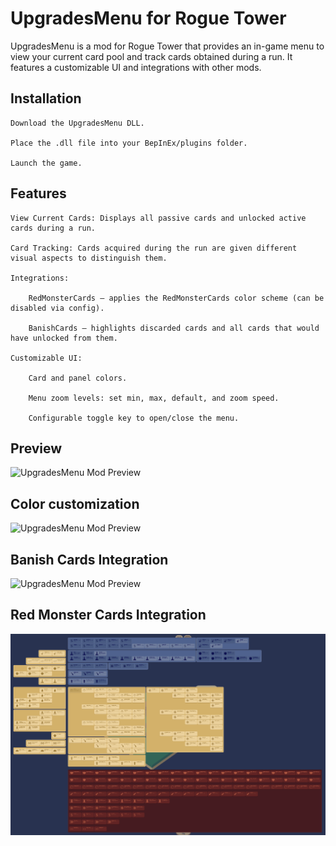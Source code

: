 # UpgradesMenu for Rogue Tower

UpgradesMenu is a mod for Rogue Tower that provides an in-game menu to view your current card pool and track cards obtained during a run. It features a customizable UI and integrations with other mods.

## Installation

    Download the UpgradesMenu DLL.

    Place the .dll file into your BepInEx/plugins folder.

    Launch the game.

## Features

    View Current Cards: Displays all passive cards and unlocked active cards during a run.

    Card Tracking: Cards acquired during the run are given different visual aspects to distinguish them.

    Integrations:

        RedMonsterCards – applies the RedMonsterCards color scheme (can be disabled via config).

        BanishCards – highlights discarded cards and all cards that would have unlocked from them.

    Customizable UI:

        Card and panel colors.

        Menu zoom levels: set min, max, default, and zoom speed.

        Configurable toggle key to open/close the menu.

## Preview

![UpgradesMenu Mod Preview](https://raw.githubusercontent.com/agustinbutrico/UpgradesMenu/master/Media/Preview.gif)

## Color customization

![UpgradesMenu Mod Preview](https://raw.githubusercontent.com/agustinbutrico/UpgradesMenu/master/Media/ColorPreview.gif)

## Banish Cards Integration

![UpgradesMenu Mod Preview](https://raw.githubusercontent.com/agustinbutrico/UpgradesMenu/master/Media/BanishCards.gif)

## Red Monster Cards Integration

![UpgradesMenu Mod Preview](https://raw.githubusercontent.com/agustinbutrico/UpgradesMenu/master/Media/RedMonsterCards.png)


